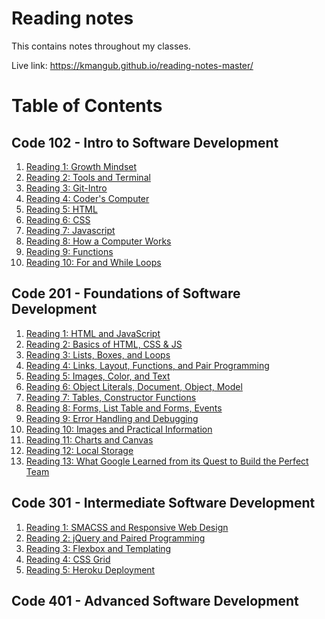 # Reading notes

This contains notes throughout my classes. 

Live link: https://kmangub.github.io/reading-notes-master/

<!-- **102** Reading Notes can be found [here.](https://kmangub.github.io/reading-notes/) -->

# Table of Contents

## Code 102 - Intro to Software Development

1. [Reading 1: Growth Mindset](102/growth-mindset.md)
2. [Reading 2: Tools and Terminal](102/tools-terminal.md)
3. [Reading 3: Git-Intro](102/Git-Intro.md)
4. [Reading 4: Coder's Computer](102/coders-computer.md)
5. [Reading 5: HTML](102/html.md)
6. [Reading 6: CSS](102/css-notes.md)
7. [Reading 7: Javascript](102/javascript-notes.md)
8. [Reading 8: How a Computer Works](102/how-computer-works.md)
9. [Reading 9: Functions](102/function-notes.md)
10. [Reading 10: For and While Loops](102/loops-notes.md)

## Code 201 - Foundations of Software Development

1. [Reading 1: HTML and JavaScript](201/class-01.md)
2. [Reading 2: Basics of HTML, CSS & JS](201/class-02.md)
3. [Reading 3: Lists, Boxes, and Loops](201/class-03.md)
4. [Reading 4: Links, Layout, Functions, and Pair Programming](201/class-04.md)
5. [Reading 5: Images, Color, and Text](201/class-05.md)
6. [Reading 6: Object Literals, Document, Object, Model](201/class-06.md)
7. [Reading 7: Tables, Constructor Functions](201/class-07.md)
8. [Reading 8: Forms, List Table and Forms, Events](201/class-08.md) 
9. [Reading 9: Error Handling and Debugging](201/class-09.md)
10. [Reading 10: Images and Practical Information](201/class-10.md)
11. [Reading 11: Charts and Canvas](201/class-11.md)
12. [Reading 12: Local Storage](201/class-12.md)
13. [Reading 13: What Google Learned from its Quest to Build the Perfect Team](201/class-13.md)

## Code 301 - Intermediate Software Development

1. [Reading 1: SMACSS and Responsive Web Design](301/class-01.md)
2. [Reading 2: jQuery and Paired Programming](301/class-02.md)
3. [Reading 3: Flexbox and Templating](301/class-03.md)
4. [Reading 4: CSS Grid](301/class-04.md)
5. [Reading 5: Heroku Deployment](301/class-05.md)
## Code 401 - Advanced Software Development